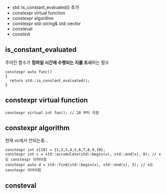 * std::is_constant_evaluated() 추가
* constexpr virtual function
* constexpr algorithm
* constexpr std::string& std::vector
* consteval
* constinit

## is_constant_evaluated
주어진 함수가 **컴파일 시간에 수행되는 지를 조사**하는 함수
```
constexpr auto func()
{
  return std::is_constant_evaluated();
}
```

## constexpr virtual function
```
constexpr virtual int foo(); // 20 부터 지원
```

## constexpr algorithm
현재 vc에서 안되는중...
```
constexpr int x[10] = {1,2,3,4,5,6,7,8,9,10};
constexpr int c = std::accumulate(std::begin(x), std::end(x), 0); // x도 constexpr 이어야함
constexpr auto d = std::find(std::begin(x), std::end(x), 3); // x도 constexpr 이어야함
```

## consteval
